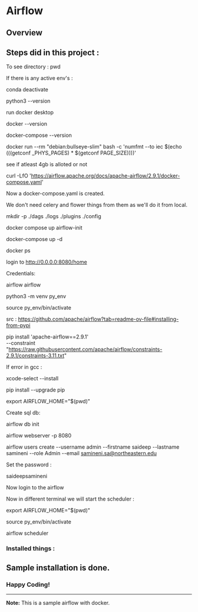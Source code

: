 # Airflow

## Overview

## Steps did in this project :

To see directory : pwd

If there is any active env's : 

conda deactivate

python3 --version

run docker desktop

docker --version

docker-compose --version

docker run --rm "debian:bullseye-slim" bash -c 'numfmt --to iec $(echo $(($(getconf _PHYS_PAGES) * $(getconf PAGE_SIZE))))'

see if atleast 4gb is alloted or not

curl -LfO 'https://airflow.apache.org/docs/apache-airflow/2.9.1/docker-compose.yaml'

Now a docker-compose.yaml is created.

We don't need celery and flower things from them as we'll do it from local.

mkdir -p ./dags ./logs ./plugins ./config

docker compose up airflow-init

docker-compose up -d

docker ps

login to http://0.0.0.0:8080/home

Credentials:

airflow
airflow




python3 -m venv py_env

source py_env/bin/activate

src : https://github.com/apache/airflow?tab=readme-ov-file#installing-from-pypi

pip install 'apache-airflow==2.9.1' \
 --constraint "https://raw.githubusercontent.com/apache/airflow/constraints-2.9.1/constraints-3.11.txt"

If error in gcc :

xcode-select --install

pip install --upgrade pip

export AIRFLOW_HOME="$(pwd)"

Create sql db: 

airflow db init

airflow webserver -p 8080

airflow users create --username admin --firstname saideep --lastname samineni --role Admin --email samineni.sa@northeastern.edu

Set the password :

saideepsamineni

Now login to the airflow

Now in different terminal we will start the scheduler :

export AIRFLOW_HOME="$(pwd)"

source py_env/bin/activate

airflow scheduler



### Installed things :




## Sample installation is done.

### Happy Coding!

---

**Note:** This is a sample airflow with docker.
